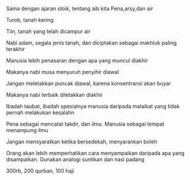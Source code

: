 Sama dengan ajaran stoik, tentang aib kita
Pena,arsy,dan air


Turob, tanah kering

Tiin, tanah yang telah dicampur air
  

Nabi adam, segala jenis tanah, dan diciptakan sebagai makhluk paling terakhir

Manusia lebih penasaran dengan apa yang muncul diakhir


Makanya nabi musa menyuruh penyihir diawal


Jangan meletakkan puncak diawal, karena konsentransi akan buyar


Makanya nabi terbaik diletakkan diakhir 

Ibadah taubat, ibadah spesialnya manusia daripada malaikat yang tidak pernah melakukan kesalahn


Pena sebagai mencatat takdir, dan ilmu. Manusia sebagai tempat menampung ilmu 

Jangan mensyaratkan ketika bersedekah, menyarankan boleh


Orang akan lebih memperhatikan cara menyampaikan daripada apa yang disampaikan. Gunakan analogi suntikan dan nasi padang


300rb, 200 qurban, 100 haji